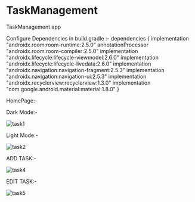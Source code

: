 # TaskManagement
TaskManagement app 

Configure Dependencies in build.gradle
:-
dependencies {
    implementation "androidx.room:room-runtime:2.5.0"
    annotationProcessor "androidx.room:room-compiler:2.5.0"
    implementation "androidx.lifecycle:lifecycle-viewmodel:2.6.0"
    implementation "androidx.lifecycle:lifecycle-livedata:2.6.0"
    implementation "androidx.navigation:navigation-fragment:2.5.3"
    implementation "androidx.navigation:navigation-ui:2.5.3"
    implementation "androidx.recyclerview:recyclerview:1.3.0"
    implementation "com.google.android.material:material:1.8.0"
}

HomePage:-

Dark Mode:-

![task1](https://github.com/user-attachments/assets/4527c273-a030-4286-b759-77511a911a0a)

Light Mode:-

![task2](https://github.com/user-attachments/assets/25679b72-89cc-450b-b705-4519d92e2c95)


ADD TASK:-

![task4](https://github.com/user-attachments/assets/ff100db6-8042-4e0a-9130-f644175c2069)

EDIT TASK:-

![task5](https://github.com/user-attachments/assets/5456c0f7-c968-4d87-aca4-b3e2fbe8578d)

